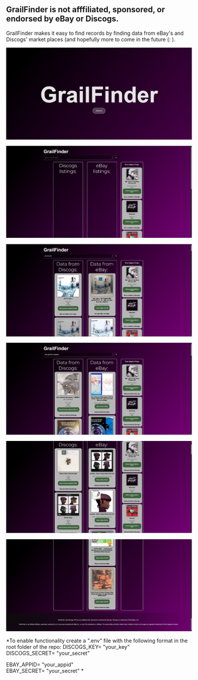 ## GrailFinder is not afffiliated, sponsored, or endorsed by eBay or Discogs. ##

GrailFinder makes it easy to find records by finding data from eBay's and Discogs' market places (and hopefully more to come in the future (: ). 

![Splash screen](assets/Splash.png)

![Empty results screen](assets/Empty%20Homescreen.png)

![Sample search one](assets/Search%20Example%201.png)

![Sample search two](assets/Search%20Example%202.png)

![Sample search three](assets/Search%20Example%203.png)

![Sample end of results view](assets/bottom%20page%20example.png)

*To enable functionality create a ".env" file with the following format in the root folder of the repo:
DISCOGS_KEY= "your_key"  
DISCOGS_SECRET= "your_secret"

EBAY_APPID= "your_appid"  
EBAY_SECRET= "your_secret"
*
